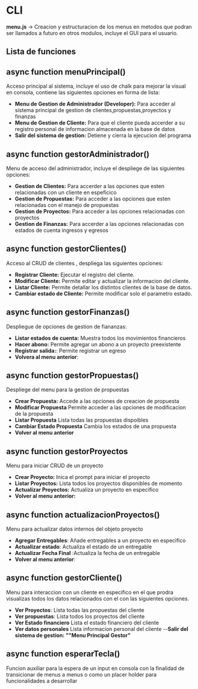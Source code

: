 # CLI

**menu.js** -> Creacion y estructuracion de los menus en metodos que podran ser llamados a futuro en otros modulos, incluye el GUI para el usuario.

## Lista de funciones

## **async function  menuPrincipal()**
Acceso principal al sistema, incluye el uso de chalk para mejorar la visual en consola, contiene las siguientes opciones en forma de lista:
- **Menu de Gestion de Administrador (Developer):** Para acceder al sistema principal de gestion de clientes,propuestas,proyectos y finanzas
- **Menu de Gestion de Cliente:** Para que el cliente pueda accerder a su registro personal de informacion almacenada en la base de datos
- **Salir del sistema de gestion:** Detiene y cierra la ejecucion del programa


## **async function gestorAdministrador()**
Menu de acceso del administrador, incluye el despliege de las siguientes opciones:
- **Gestion de Clientes:** Para accerder a las opciones que esten relacionadas con un cliente en espeficico
- **Gestion de Propuestas:** Para acceder a las opciones que esten relacionadas con el manejo de propuestas
- **Gestion de Proyectos:** Para acceder a las opciones relacionadas con proyectos
- **Gestion de Finanzas:** Para accerder a las opciones relacionadas con estados de cuenta ingresos y egresos

## **async function gestorClientes()**
Acceso al CRUD de clientes , despliega las siguientes opciones:
- **Registrar Cliente:** Ejecutar el registro del cliente.
- **Modificar Cliente:** Permite editar y actualizar la informacion del cliente.
- **Listar Cliente:** Permite detallar los distintos clientes de la base de datos.
- **Cambiar estado de Cliente:** Permite modificar solo el parametro estado.

## **async function gestorFinanzas()**
Despliegue de opciones de gestion de fiananzas:
- **Listar estados de cuenta:** Muestra todos los movimientos financieros
- **Hacer abono:** Permite agregar un abono a un proyecto preexistente
- **Registrar salida:**: Permite registrar un egreso
- **Volvera al menu anterior**:

## **async function gestorPropuestas()**
Despliege del menu para la gestion de propuestas
- **Crear Propuesta:** Accede a las opciones de creacion de propuesta
- **Modificar Propuesta** Permite acceder a las opciones de modificacion de la propuesta 
- **Listar Propuesta** Lista todas las propuestas dispoibles
- **Cambiar Estado Propuesta** Cambia los estados de una propuesta
- **Volver al menu anterior** 

## **async function gestorProyectos**
Menu para iniciar CRUD de un proyecto
- **Crear Proyecto:** Inica el prompt para iniciar el proyecto
- **Listar Proyectos:** Lista todos los proyectos disponibles de momento
- **Actualizar Proyectos:** Actualiza un proyecto en especifico
- **Volver al menu anterior:**

## **async function actualizacionProyectos()**
Menu para actualizar datos internos del objeto proyecto
- **Agregar Entregables**: Añade entregables a un proyecto en especifico
- **Actualizar estado**: Actualiza el estado de un entregable
- **Actualizar Fecha Final** :Actualiza la fecha de un entregable
- **Volver al menu anterior**:


## **async function gestorCliente()**
Menu para interaccion con un cliente en especifico en el que prodra visualizas todos los datos relacionados con el con las siguientes opciones.

- **Ver Proyectos**: Lista todas las propuestas del cliente
- **Ver propuestas**: Lista todos los proyectos del cliente
- **Ver Estado financiero** Lista el estado financiero del cliente
- **Ver datos personales** Lista informacion personal del cliente
--**Salir del sistema de gestion: ""Menu Principal Gestor"**

## **async function esperarTecla()**

Funcion auxiliar para la espera de un input en consola con la finalidad de transicionar de menus a menus o como un placer holder para funcionalidades a desarrollar